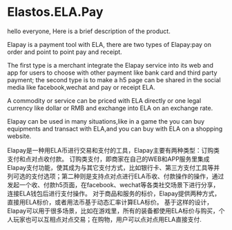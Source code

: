 # Elastos.ELA.Pay
hello everyone, Here is a brief description of the product.

Elapay is a payment tool with ELA, there are two types of Elapay:pay on order and point to point pay and receipt.

The first type is  a merchant integrate the Elapay service into its web and app for users to choose with other payment like bank card and third party payment; the second type is to make a h5 page can be shared in the social media like facebook,wechat and pay or receipt ELA.

A commodity or service can be priced with ELA directly or one legal currency like dollar or RMB and exchange into ELA
on an exchange rate.

Elapay can be used in many situations,like in a game the you can buy equipments and transact with ELA,and you can buy with ELA
on a shopping website.


Elapay是一种用ELA币进行交易和支付的工具，Elapay主要有两种类型：订购类支付和点对点收付款。
订购类支付，即商家在自己的WEB和APP服务里集成Elapay支付功能，使其成为与其它支付方式，比如银行卡、第三方支付工具等并列可选的支付选项；第二种则是支持点对点进行ELA币收、付款操作的操作，通过发起一个收、付款h5页面，在facebook、wechat等各类社交场景下进行分享，连接ELA钱包后进行支付操作。
对于商品和服务的标价，Elapay提供两种方式，直接用ELA标价，或者用法币基于动态汇率计算ELA标价。
基于这样的设计，Elapay可以用于很多场景，比如在游戏里，所有的装备都使用ELA标价与购买，个人玩家也可以互相点对点交易；在购物，用户可以点对点用ELA直接支付.

